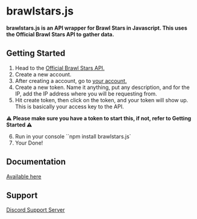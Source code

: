 # brawlstars.js

**brawlstars.js is an API wrapper for Brawl Stars in Javascript. This uses the Official Brawl Stars API to gather data.**

## Getting Started

1. Head to the [Official Brawl Stars API.](https://developer.brawlstars.com/#/getting-started)
2. Create a new account.
3. After creating a account, go to [your account.](https://developer.brawlstars.com/#/account)
4. Create a new token. Name it anything, put any description, and for the IP, add the IP address where you will be requesting from.
5. Hit create token, then click on the token, and your token will show up. This is basically your access key to the API.

**⚠️ Please make sure you have a token to start this, if not, refer to Getting Started ⚠️**

6. Run in your console ``npm install brawlstars.js`
7. Your Done!


## Documentation

[Available here](https://brawlstarsjs.docs.apiary.io/)

## Support

[Discord Support Server](https://discord.gg/Tt6nbfUBnP)
